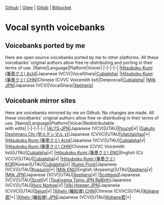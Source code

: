 [Github](https://github.com/oxygen-dioxide/oxygen-dioxide) | 
[Gitee](https://gitee.com/oxygendioxide) | 
[Gitlab](https://gitlab.com/oxygen-dioxide) | 
[Bitbucket](https://bitbucket.org/oxygendioxide)

# Vocal synth voicebanks
## Voicebanks ported by me
Here are open source voicebanks ported by me to other platforms. All these voicebanks' original authors allow free re-distributing and porting in their terms of use.
|Name|Language|Platform|Voicer|
|-|-|-|-|
|[Hitsuboku Kumi (筆墨クミ) Act4](https://github.com/oxygen-dioxide/hitsuboku-kumi-jpn-act4-vocalsharp)|Japanese (VCV)|VocalSharp|[Cubialpha](https://twitter.com/_cubialpha)|
|[Hitsuboku Kumi (筆墨クミ) CHN](https://github.com/oxygen-dioxide/hitsuboku-kumi-chn-deepvocal)|Chinese (CVVC Voicemith list)|Deepvocal|[Cubialpha](https://twitter.com/_cubialpha)|
|[Milk JPN](https://github.com/oxygen-dioxide/milk-jpn-vocalsharp)|Japanese (VCV)|VocalSharp|[Xepheris](https://space.bilibili.com/618761702)|

## Voicebank mirror sites
Here are voicebanks mirrored by me on Github. No changes are made. All these voicebanks' original authors allow free re-distributing in their terms of use.
|Name|Language|Platform|Voicer|Redistributable<br/>with edits|
|-|-|-|-|-|
|[ALYS-JPN](https://github.com/oxygen-dioxide/ALYS-DB-001-JPN)|Japanese (VCV)|UTAU|[Poucet](http://twitter.com/InvisiblePoucet)|√|
|[Gakuto Deshimaru Chi (学人デシマル χ)](https://github.com/oxygen-dioxide/gakuto-deshimaru-chi-jpn)|Japanese (CVVC)|UTAU|[UtaUtaUtau](https://github.com/UtaUtaUtau)|×|
|[Hitsuboku Kumi (筆墨クミ) Act4](https://github.com/oxygen-dioxide/hitsuboku-kumi-jpn-act4)|Japanese (VCV)|UTAU|[Cubialpha](https://twitter.com/_cubialpha)|√|
|[Hitsuboku Kumi (筆墨クミ) CHN](https://github.com/oxygen-dioxide/hitsuboku-kumi-chn-mirror)|Chinese (CVVC Voicemith list)|UTAU|[Cubialpha](https://twitter.com/_cubialpha)|√|
|[Hitsuboku Kumi (筆墨クミ) ENG](https://github.com/oxygen-dioxide/hitsuboku-kumi-eng)|English (Cz VCCV)|UTAU|[Cubialpha](https://twitter.com/_cubialpha)|√|
|[Hitsuboku Kumi (筆墨クミ) KOR](https://github.com/oxygen-dioxide/hitsuboku-kumi-kor-mirror)|Korean|UTAU|[Cubialpha](https://twitter.com/_cubialpha)|√|
|[Kumo Frost](https://github.com/oxygen-dioxide/kumo-frost-jpn)|Japanese (VCV)|UTAU|[Kyasurin](https://kyasurinutau.carrd.co)|×|
|[Milk ENG](https://github.com/oxygen-dioxide/milk-eng)|English (Arpasing)|UTAU|[Xepheris](https://space.bilibili.com/618761702)|√|
|[Milk JPN](https://github.com/oxygen-dioxide/milk-jpn)|Japanese (VCV)|UTAU|[Xepheris](https://space.bilibili.com/618761702)|√|
|[Scottpoid](https://github.com/oxygen-dioxide/scottpoid-jpn)|Japanese (VCV)|UTAU|[Scott](https://nonclione.neocities.org/utau/)|√|
|[Tsukiyama Tomo JPN ReBirth](https://github.com/oxygen-dioxide/tsukiyama-tomo-jpn-rebirth)|Japanese (VCV)|UTAU|[Huro Nomoe](https://huronomoe.ru/)|√|
|[Viki Hopper JPN](https://github.com/oxygen-dioxide/viki-hopper-jpn)|Japanese (CVVC)|UTAU|[Seiun](https://www.seiun.co/)|√|
|[Xihelv (曦和律) CHN](https://github.com/oxygen-dioxide/Xihelv-Chinese-CVVC)|Chinese (CVVC)|UTAU|[Kohane君](https://space.bilibili.com/4309527)|×|
|[Xihelv (曦和律) JPN](https://github.com/oxygen-dioxide/Xihelv-Japanese-VCV)|Japanese (VCV)|UTAU|[Kohane君](https://space.bilibili.com/4309527)|×|
